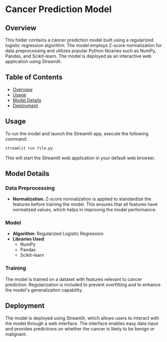 # Cancer Prediction Model

## Overview

This folder contains a cancer prediction model built using a regularized logistic regression algorithm. The model employs Z-score normalization for data preprocessing and utilizes popular Python libraries such as NumPy, Pandas, and Scikit-learn. The model is deployed as an interactive web application using Streamlit.

## Table of Contents

- [Overview](#overview)
- [Usage](#usage)
- [Model Details](#model-details)
- [Deployment](#deployment)

## Usage

To run the model and launch the Streamlit app, execute the following command:

```sh
streamlit run file.py
```

This will start the Streamlit web application in your default web browser.

## Model Details

### Data Preprocessing

- **Normalization**: Z-score normalization is applied to standardize the features before training the model. This ensures that all features have normalized values, which helps in improving the model performance.

### Model

- **Algorithm**: Regularized Logistic Regression
- **Libraries Used**:
  - NumPy
  - Pandas
  - Scikit-learn

### Training

The model is trained on a dataset with features relevant to cancer prediction. Regularization is included to prevent overfitting and to enhance the model's generalization capability.

## Deployment

The model is deployed using Streamlit, which allows users to interact with the model through a web interface. The interface enables easy data input and provides predictions on whether the cancer is likely to be benign or malignant.

